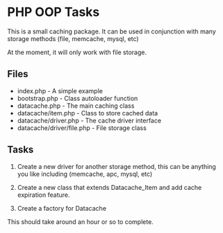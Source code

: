 PHP OOP Tasks
=============

This is a small caching package. It can be used in conjunction with many storage methods (file, memcache, mysql, etc)

At the moment, it will only work with file storage. 

Files
-----

* index.php                   - A simple example
* bootstrap.php               - Class autoloader function
* datacache.php               - The main caching class
* datacache/item.php          - Class to store cached data
* datacache/driver.php        - The cache driver interface
* datacache/driver/file.php   - File storage class

Tasks
-----

1. Create a new driver for another storage method, this can be anything you like including (memcache, apc, mysql, etc)

2. Create a new class that extends Datacache_Item and add cache expiration feature.

3. Create a factory for Datacache

This should take around an hour or so to complete.